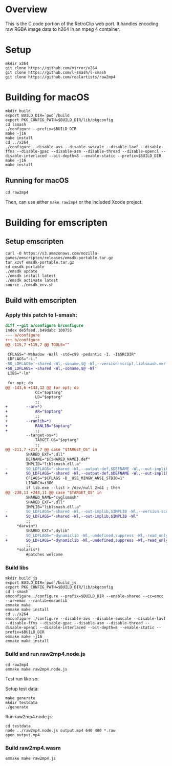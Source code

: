 # Overview

This is the C code portion of the RetroClip web port. It handles encoding raw RGBA image data to h264 in an mpeg 4 container.

# Setup

```
mkdir x264
git clone https://github.com/mirror/x264
git clone https://github.com/l-smash/l-smash
git clone https://github.com/realartists/raw2mp4
```

# Building for macOS

```
mkdir build
export BUILD_DIR=`pwd`/build
export PKG_CONFIG_PATH=$BUILD_DIR/lib/pkgconfig
cd lsmash
./configure --prefix=$BUILD_DIR
make -j16
make install
cd ../x264
./configure --disable-avs --disable-swscale --disable-lavf --disable-ffms --disable-gpac --disable-asm --disable-thread --disable-opencl --disable-interlaced --bit-depth=8 --enable-static --prefix=$BUILD_DIR
make -j16
make install
```

## Running for macOS

```
cd raw2mp4
```

Then, can use either `make raw2mp4` or the included Xcode project.

# Building for emscripten

## Setup emscripten
```
curl -O https://s3.amazonaws.com/mozilla-games/emscripten/releases/emsdk-portable.tar.gz
tar xzvf emsdk-portable.tar.gz 
cd emsdk-portable
./emsdk update
./emsdk install latest
./emsdk activate latest
source ./emsdk_env.sh 
```

## Build with emscripten

### Apply this patch to l-smash:
```diff
diff --git a/configure b/configure
index de5faed..b49dabc 100755
--- a/configure
+++ b/configure
@@ -115,7 +115,7 @@ TOOLS=""
 
 CFLAGS="-Wshadow -Wall -std=c99 -pedantic -I. -I$SRCDIR"
 LDFLAGS="-L."
-SO_LDFLAGS='-shared -Wl,-soname,$@ -Wl,--version-script,liblsmash.ver'
+SO_LDFLAGS='-shared -Wl,-soname,$@ -Wl'
 LIBS="-lm"
 
 for opt; do
@@ -143,6 +143,12 @@ for opt; do
             CC="$optarg"
             LD="$optarg"
             ;;
+        --ar=*)
+            AR="$optarg"
+            ;;
+        --ranlib=*)
+            RANLIB="$optarg"
+            ;;
         --target-os=*)
             TARGET_OS="$optarg"
             ;;
@@ -211,7 +217,7 @@ case "$TARGET_OS" in
         SHARED_EXT=".dll"
         DEFNAME="${SHARED_NAME}.def"
         IMPLIB="liblsmash.dll.a"
-        SO_LDFLAGS="-shared -Wl,--output-def,$DEFNAME -Wl,--out-implib,$IMPLIB -Wl,--version-script,liblsmash.ver"
+        SO_LDFLAGS="-shared -Wl,--output-def,$DEFNAME -Wl,--out-implib,$IMPLIB -Wl"
         CFLAGS="$CFLAGS -D__USE_MINGW_ANSI_STDIO=1"
         LIBARCH=i386
         if lib.exe --list > /dev/null 2>&1 ; then
@@ -238,11 +244,11 @@ case "$TARGET_OS" in
         SHARED_NAME="cyglsmash"
         SHARED_EXT=".dll"
         IMPLIB="liblsmash.dll.a"
-        SO_LDFLAGS="-shared -Wl,--out-implib,$IMPLIB -Wl,--version-script,liblsmash.ver"
+        SO_LDFLAGS="-shared -Wl,--out-implib,$IMPLIB -Wl"
         ;;
     *darwin*)
         SHARED_EXT=".dylib"
-        SO_LDFLAGS="-dynamiclib -Wl,-undefined,suppress -Wl,-read_only_relocs,suppress -Wl,-flat_namespace -Wl,--version-script,liblsmash.ver"
+        SO_LDFLAGS="-dynamiclib -Wl,-undefined,suppress -Wl,-read_only_relocs,suppress -Wl,-flat_namespace -Wl"
         ;;
     *solaris*)
         #patches welcome
```

### Build libs

```
mkdir build_js
export BUILD_DIR=`pwd`/build_js
export PKG_CONFIG_PATH=$BUILD_DIR/lib/pkgconfig
cd l-smash
emconfigure ./configure --prefix=$BUILD_DIR --enable-shared --cc=emcc --ar=emar --ranlib=emranlib
emmake make
emmake make install
cd ../x264
emconfigure ./configure --disable-avs --disable-swscale --disable-lavf --disable-ffms --disable-gpac --disable-asm --disable-thread --disable-opencl --disable-interlaced --bit-depth=8 --enable-static --prefix=$BUILD_DIR
emmake make -j16
emmake make install
```

### Build and run raw2mp4.node.js

```
cd raw2mp4
emmake make raw2mp4.node.js
```

Test run like so:

Setup test data:

```
make generate
mkdir testdata
./generate
```

Run raw2mp4.node.js:

```
cd testdata
node ../raw2mp4.node.js output.mp4 640 480 *.raw
open output.mp4
```

### Build raw2mp4.wasm

```
emmake make raw2mp4.js
```
